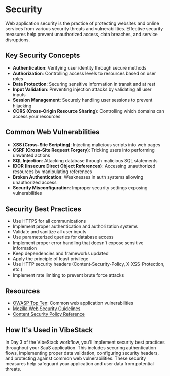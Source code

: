 # Security

Web application security is the practice of protecting websites and online services from various security threats and vulnerabilities. Effective security measures help prevent unauthorized access, data breaches, and service disruptions.

## Key Security Concepts

- **Authentication**: Verifying user identity through secure methods
- **Authorization**: Controlling access levels to resources based on user roles
- **Data Protection**: Securing sensitive information in transit and at rest
- **Input Validation**: Preventing injection attacks by validating all user inputs
- **Session Management**: Securely handling user sessions to prevent hijacking
- **CORS (Cross-Origin Resource Sharing)**: Controlling which domains can access your resources

## Common Web Vulnerabilities

- **XSS (Cross-Site Scripting)**: Injecting malicious scripts into web pages
- **CSRF (Cross-Site Request Forgery)**: Tricking users into performing unwanted actions
- **SQL Injection**: Attacking database through malicious SQL statements
- **IDOR (Insecure Direct Object References)**: Accessing unauthorized resources by manipulating references
- **Broken Authentication**: Weaknesses in auth systems allowing unauthorized access
- **Security Misconfiguration**: Improper security settings exposing vulnerabilities

## Security Best Practices

- Use HTTPS for all communications
- Implement proper authentication and authorization systems
- Validate and sanitize all user inputs
- Use parameterized queries for database access
- Implement proper error handling that doesn't expose sensitive information
- Keep dependencies and frameworks updated
- Apply the principle of least privilege
- Use HTTP security headers (Content-Security-Policy, X-XSS-Protection, etc.)
- Implement rate limiting to prevent brute force attacks

## Resources

- [OWASP Top Ten](https://owasp.org/www-project-top-ten/): Common web application vulnerabilities
- [Mozilla Web Security Guidelines](https://infosec.mozilla.org/guidelines/web_security)
- [Content Security Policy Reference](https://content-security-policy.com/)

## How It's Used in VibeStack

In Day 3 of the VibeStack workflow, you'll implement security best practices throughout your SaaS application. This includes securing authentication flows, implementing proper data validation, configuring security headers, and protecting against common web vulnerabilities. These security measures help safeguard your application and user data from potential threats. 